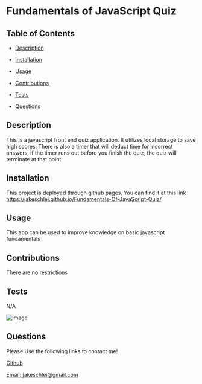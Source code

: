   # Fundamentals of JavaScript Quiz
  
  

  ## Table of Contents
  - [Description](#description)
  - [Installation](#installation)
  - [Usage](#usage)
  - [Contributions](#contributions)
  - [Tests](#tests)
  
  - [Questions](#questions)


  ## Description
  This is a javascript front end quiz application. It utilizes local storage to save high scores. There is also a timer that will deduct time for incorrect answers, if the timer runs out before you finish the quiz, the quiz will terminate at that point.

  ## Installation
  This project is deployed through github pages. You can find it at this link https://jakeschlei.github.io/Fundamentals-Of-JavaScript-Quiz/

  ## Usage
  This app can be used to improve knowledge on basic javascript fundamentals 

  ## Contributions
  There are no restrictions

  ## Tests
  N/A

  

  ![image](https://user-images.githubusercontent.com/108429837/203127152-c3fd5756-5ff1-4eb1-8fb1-62d20413c977.png)


  

  ## Questions
  Please Use the following links to contact me!
  
  [Github](https://github.com/JakeSchlei)
  
 [Email: jakeschlei@gmail.com](mailto:jakeschlei@gmail.com)
